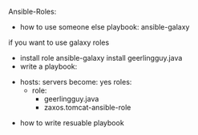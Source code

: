 Ansible-Roles: 
* how to use someone else playbook:
   ansible-galaxy

 if you want to use galaxy roles
   * install role
      ansible-galaxy install geerlingguy.java
   * write a playbook:
   - hosts: servers
      become: yes
     roles:
      - role: 
        - geerlingguy.java
        - zaxos.tomcat-ansible-role
      

* how to write resuable playbook